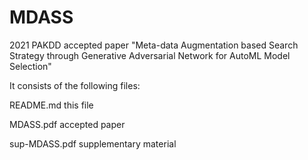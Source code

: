 # MDASS
2021 PAKDD accepted paper "Meta-data Augmentation based Search Strategy through Generative Adversarial Network for AutoML Model Selection"

It consists of the following files:

  README.md         this file

  MDASS.pdf         accepted paper
  
  sup-MDASS.pdf     supplementary material

